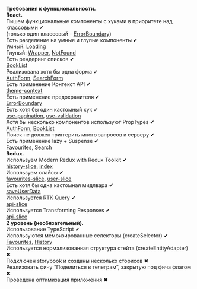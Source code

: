 <b>Требования к функциональности.</b><br>
<b>React.</b><br>
Пишем функциональные компоненты c хуками в приоритете над классовыми ✔<br>
(только один классовый - [ErrorBoundary](https://github.com/jbagration/aston-app/blob/main/src/components/ErrorBoundary.tsx))<br>
Есть разделение на умные и глупые компоненты ✔<br>
Умный:
[Loading](https://github.com/jbagration/aston-app/blob/main/src/components/Layout/Loading.tsx)<br>
Глупый:
[Wrapper](https://github.com/jbagration/aston-app/blob/main/src/components/Layout/Wrapper.tsx),
[NotFound](https://github.com/jbagration/aston-app/blob/main/src/pages/NotFound.tsx)
<br>
Есть рендеринг списков ✔<br>
[BookList](https://github.com/jbagration/aston-app/blob/redux/src/components/BookList.tsx)<br>
Реализована хотя бы одна форма ✔<br>
[AuthForm](https://github.com/jbagration/aston-app/blob/main/src/components/AuthForm.tsx),
[SearchForm](https://github.com/jbagration/aston-app/blob/main/src/components/SearchForm.tsx)<br>
Есть применение Контекст API ✔<br>
[theme-context](https://github.com/jbagration/aston-app/blob/redux/src/store/theme-context.tsx)<br>
Есть применение предохранителя ✔<br>
[ErrorBoundary](https://github.com/jbagration/aston-app/blob/redux/src/components/ErrorBoundary.tsx)<br>
Есть хотя бы один кастомный хук ✔<br>
[use-pagination](https://github.com/jbagration/aston-app/blob/main/src/hooks/use-pagination.ts),
[use-validation](https://github.com/jbagration/aston-app/blob/main/src/hooks/use-validation.ts)<br>
Хотя бы несколько компонентов используют PropTypes ✔<br>
[AuthForm](https://github.com/jbagration/aston-app/blob/main/src/components/AuthForm.tsx),
[BookList](https://github.com/jbagration/aston-app/blob/main/src/components/BookList.tsx)<br>
Поиск не должен триггерить много запросов к серверу ✔<br>
Есть применение lazy + Suspense ✔<br>
[Favourites](https://github.com/jbagration/aston-app/blob/main/src/pages/Favourites.tsx),
[Search](https://github.com/jbagration/aston-app/blob/redux/src/pages/Search.tsx)<br>
<b>Redux.</b><br>
Используем Modern Redux with Redux Toolkit ✔<br>
[history-slice](https://github.com/jbagration/aston-app/blob/main/src/store/history-slice.ts),
[index](https://github.com/jbagration/aston-app/blob/main/src/store/index.ts)<br>
Используем слайсы ✔<br>
[favourites-slice](https://github.com/jbagration/aston-app/blob/main/src/store/favourites-slice.ts),
[user-slice](https://github.com/jbagration/aston-app/blob/main/src/store/user-slice.ts)<br>
Есть хотя бы одна кастомная мидлвара ✔<br>
[saveUserData](https://github.com/jbagration/aston-app/blob/main/src/helpers/saveUserData.ts)<br>
Используется RTK Query ✔<br>
[api-slice](https://github.com/jbagration/aston-app/blob/main/src/store/api-slice.ts)<br>
Используется Transforming Responses ✔<br>
[api-slice](https://github.com/jbagration/aston-app/blob/main/src/store/api-slice.ts)<br>
<b>2 уровень (необязательный).</b><br>
Использование TypeScript ✔<br>
Используются мемоизированные селекторы (createSelector) ✔<br>
[Favourites](https://github.com/jbagration/aston-app/blob/main/src/pages/Favourites.tsx),
[History](https://github.com/jbagration/aston-app/blob/redux/src/pages/History.tsx)<br>
Используется нормализованная структура стейта (createEntityAdapter) ✖<br>
Подключен storybook и созданы несколько сторисов ✖<br>
Реализовать фичу “Поделиться в телеграм”, закрытую под фича флагом ✖<br>
Проведена оптимизация приложения ✖
